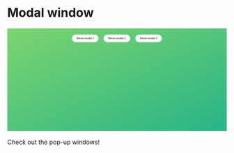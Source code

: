 # Modal window

![screenshot of the app](https://github.com/raissagd/Complete-JS-Course/blob/main/Section%207%20Project%202%20-%20Modal%20Window/screenshot.PNG)

Check out the pop-up windows!

